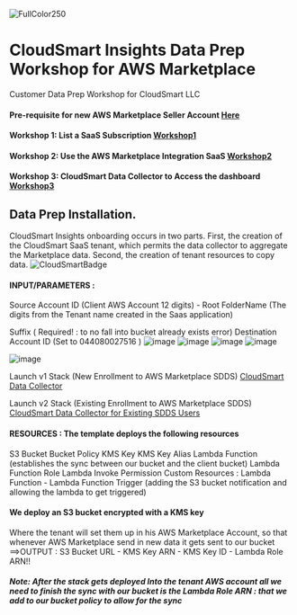 ![FullColor250](https://user-images.githubusercontent.com/26460009/182591500-ac99b0d8-2639-4a28-8357-97d09e0e2063.png)
# CloudSmart Insights Data Prep Workshop for AWS Marketplace

Customer Data Prep Workshop for CloudSmart LLC
#### Pre-requisite for new AWS Marketplace Seller Account [Here](/docs/MarketplacePrerequisite.md)
#### Workshop 1: List a SaaS Subscription [Workshop1](/docs/Lab1.md)
#### Workshop 2: Use the AWS Marketplace Integration SaaS [Workshop2](/docs/Lab2.md)
#### Workshop 3: CloudSmart Data Collector to Access the dashboard [Workshop3](/docs/Lab3.md)

## Data Prep Installation.
CloudSmart Insights onboarding occurs in two parts. First, the creation of the CloudSmart SaaS tenant, which permits the data collector to aggregate the Marketplace data.  Second, the creation of tenant resources to copy data.
![CloudSmartBadge](https://user-images.githubusercontent.com/26460009/183915211-2252735e-bf8f-4ffa-b619-c14e4ae59436.png)


#### INPUT/PARAMETERS : 
Source Account ID (Client AWS Account 12 digits) - Root FolderName (The digits from the Tenant name created in the Saas application)

Suffix ( Required! : to no fall into bucket already exists error) 
Destination Account ID
(Set to 044080027516 )
![image](https://github.com/tvanceadv/csdataprep/assets/26460009/d12f0042-6aa5-4b81-9e7c-c577f92a8599)
![image](https://github.com/tvanceadv/csdataprep/assets/26460009/7d534e73-9e96-4881-8eb0-66b40caeaaa3)
![image](https://github.com/tvanceadv/csdataprep/assets/26460009/a9a266cf-04f9-4a42-8c3c-0f86546c0da5)
![image](https://github.com/tvanceadv/csdataprep/assets/26460009/510834a5-7883-486a-8122-3e3bed2d0e1b)

![image](https://github.com/tvanceadv/csdataprep/assets/26460009/11ab6ada-f9a2-4804-896b-dd93d68e8c38)


Launch v1 Stack (New Enrollment to AWS Marketplace SDDS) [CloudSmart Data Collector](https://us-east-1.console.aws.amazon.com/cloudformation/home?region=us-east-1#/stacks/create?&templateURL=https%3A%2F%2Ftenant-template.s3.amazonaws.com%2FFinalTemplate.yml)

Launch v2 Stack (Existing Enrollment to AWS Marketplace SDDS) [CloudSmart Data Collector for Existing SDDS Users](https://us-east-1.console.aws.amazon.com/cloudformation/home?region=us-east-1#/stacks/create?&templateURL=https%3A%2F%2Ftenant-template.s3.amazonaws.com%2FFinalTemplateV2.yml)

#### RESOURCES : The template deploys the following resources
S3 Bucket
Bucket Policy
KMS Key
KMS Key Alias
Lambda Function (establishes the sync between our bucket and the client bucket)
Lambda Function Role
Lambda Invoke Permission
Custom Resources : Lambda Function - Lambda Function Trigger (adding the S3 bucket notification and
allowing the lambda to get triggered)

#### We deploy an S3 bucket encrypted with a KMS key
Where the tenant will set them up in his AWS Marketplace Account, so that whenever AWS Marketplace send in new data it gets sent to our bucket ==>OUTPUT : S3 Bucket URL - KMS Key ARN - KMS Key ID - Lambda Role ARN!!
##### Note: After the stack gets deployed Into the tenant AWS account all we need to finish the sync with our bucket is the Lambda Role ARN : that we add to our bucket policy to allow for the sync
